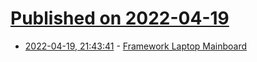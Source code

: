 # [Published on 2022-04-19](index.md)

* [2022-04-19, 21:43:41](https://news.ycombinator.com/item?id=31089677) - [Framework Laptop Mainboard](https://github.com/FrameworkComputer/Mainboard)
